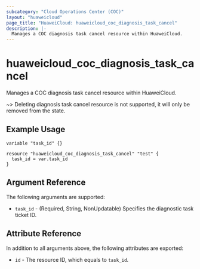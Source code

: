 ```yaml
---
subcategory: "Cloud Operations Center (COC)"
layout: "huaweicloud"
page_title: "HuaweiCloud: huaweicloud_coc_diagnosis_task_cancel"
description: |-
  Manages a COC diagnosis task cancel resource within HuaweiCloud.
---
```


# huaweicloud_coc_diagnosis_task_cancel

Manages a COC diagnosis task cancel resource within HuaweiCloud.

~> Deleting diagnosis task cancel resource is not supported, it will only be removed from the state.

## Example Usage

```hcl
variable "task_id" {}

resource "huaweicloud_coc_diagnosis_task_cancel" "test" {
  task_id = var.task_id
}
```

## Argument Reference

The following arguments are supported:

* `task_id` - (Required, String, NonUpdatable) Specifies the diagnostic task ticket ID.

## Attribute Reference

In addition to all arguments above, the following attributes are exported:

* `id` - The resource ID, which equals to `task_id`.
